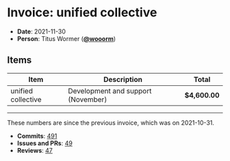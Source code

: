# Invoice: unified collective

* **Date**: 2021-11-30
* **Person**: Titus Wormer ([**@wooorm**](https://github.com/wooorm))

## Items

| Item               | Description                        | Total         |
| ------------------ | ---------------------------------- | ------------- |
| unified collective | Development and support (November) | **$4,600.00** |

***

These numbers are since the previous invoice, which was on 2021-10-31.

* **Commits**:
  [491](https://github.com/search?q=author%3Awooorm+committer-date%3A%222021-10-31..2021-11-30%22)
* **Issues and PRs**: [49](https://github.com/search?q=author%3Awooorm+created%3A%222021-10-31..2021-11-30%22)
* **Reviews**: [47](https://github.com/search?q=reviewed-by%3Awooorm+created%3A%222021-10-31..2021-11-30%22)
